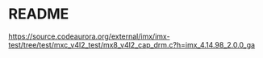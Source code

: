 # README

https://source.codeaurora.org/external/imx/imx-test/tree/test/mxc_v4l2_test/mx8_v4l2_cap_drm.c?h=imx_4.14.98_2.0.0_ga
